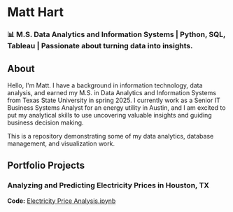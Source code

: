 # Matt Hart
### 📊 M.S. Data Analytics and Information Systems | Python, SQL, Tableau | Passionate about turning data into insights.
## About  
Hello, I'm Matt. I have a background in information technology, data analysis, and earned my M.S. in Data Analytics and Information Systems from Texas State University in spring 2025. I currently work as a Senior IT Business Systems Analyst for an energy utility in Austin, and I am excited to put my analytical skills to use uncovering valuable insights and guiding business decision making. 

This is a repository demonstrating some of my data analytics, database management, and visualization work. 

## Portfolio Projects
### Analyzing and Predicting Electricity Prices in Houston, TX
<strong>Code:</strong> [Electricity Price Analysis.ipynb](https://github.com/HartMG/HartMG/blob/main/ElectricityAnalysis.ipynb)

<!--
**HartMG/HartMG** is a ✨ _special_ ✨ repository because its `README.md` (this file) appears on your GitHub profile.

Here are some ideas to get you started:

- 🔭 I’m currently working on ...
- 🌱 I’m currently learning ...
- 👯 I’m looking to collaborate on ...
- 🤔 I’m looking for help with ...
- 💬 Ask me about ...
- 📫 How to find me: 
  - 🏢 [LinkedIn](https://www.linkedin.com/in/matt-hart-aa51a525/)
- 😄 Pronouns: ...
- ⚡ Fun fact: ... 
-->
